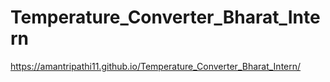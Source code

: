 # Temperature_Converter_Bharat_Intern
https://amantripathi11.github.io/Temperature_Converter_Bharat_Intern/
